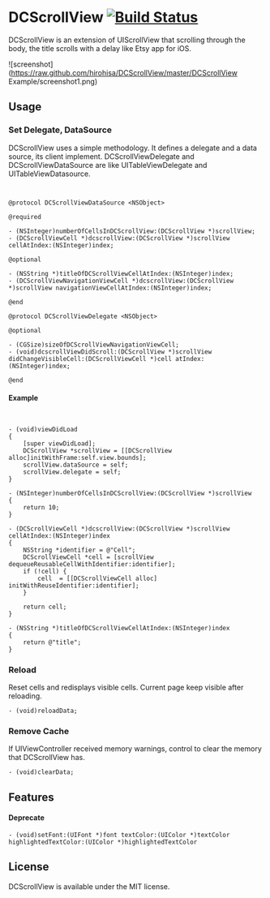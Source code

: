DCScrollView [![Build Status](https://travis-ci.org/hirohisa/DCScrollView.png?branch=master)](https://travis-ci.org/hirohisa/DCScrollView)
==================

DCScrollView is an extension of UIScrollView that scrolling through the body, the title scrolls with a delay like Etsy app for iOS.

![screenshot](https://raw.github.com/hirohisa/DCScrollView/master/DCScrollView Example/screenshot1.png)


Usage
----------

### Set Delegate, DataSource

DCScrollView uses a simple methodology. It defines a delegate and a data source, its client implement.
DCScrollViewDelegate and DCScrollViewDataSource are like UITableViewDelegate and UITableViewDatasource.

```objc


@protocol DCScrollViewDataSource <NSObject>

@required

- (NSInteger)numberOfCellsInDCScrollView:(DCScrollView *)scrollView;
- (DCScrollViewCell *)dcscrollView:(DCScrollView *)scrollView cellAtIndex:(NSInteger)index;

@optional

- (NSString *)titleOfDCScrollViewCellAtIndex:(NSInteger)index;
- (DCScrollViewNavigationViewCell *)dcscrollView:(DCScrollView *)scrollView navigationViewCellAtIndex:(NSInteger)index;

@end

@protocol DCScrollViewDelegate <NSObject>

@optional

- (CGSize)sizeOfDCScrollViewNavigationViewCell;
- (void)dcscrollViewDidScroll:(DCScrollView *)scrollView didChangeVisibleCell:(DCScrollViewCell *)cell atIndex:(NSInteger)index;

@end

```

#### Example

```objc


- (void)viewDidLoad
{
    [super viewDidLoad];
    DCScrollView *scrollView = [[DCScrollView alloc]initWithFrame:self.view.bounds];
    scrollView.dataSource = self;
    scrollView.delegate = self;
}

- (NSInteger)numberOfCellsInDCScrollView:(DCScrollView *)scrollView
{
    return 10;
}

- (DCScrollViewCell *)dcscrollView:(DCScrollView *)scrollView cellAtIndex:(NSInteger)index
{
    NSString *identifier = @"Cell";
    DCScrollViewCell *cell = [scrollView dequeueReusableCellWithIdentifier:identifier];
    if (!cell) {
        cell  = [[DCScrollViewCell alloc] initWithReuseIdentifier:identifier];
    }

    return cell;
}

- (NSString *)titleOfDCScrollViewCellAtIndex:(NSInteger)index
{
    return @"title";
}

```


### Reload

Reset cells and redisplays visible cells. Current page keep visible after reloading.

```objc
- (void)reloadData;
```

### Remove Cache

If UIViewController received memory warnings, control to clear the memory that DCScrollView has.

```objc
- (void)clearData;
```


Features
----------

#### Deprecate

```objc
- (void)setFont:(UIFont *)font textColor:(UIColor *)textColor highlightedTextColor:(UIColor *)highlightedTextColor
```

## License

DCScrollView is available under the MIT license.
